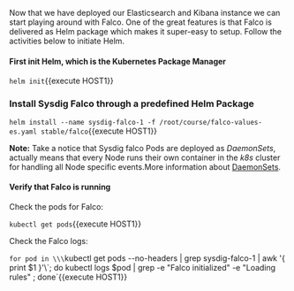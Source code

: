 Now that we have deployed our Elasticsearch and Kibana instance we can start playing around with Falco. One of the great features is that Falco is delivered as Helm package which makes it super-easy to setup. Follow the activities below to initiate Helm.

#### First init Helm, which is the Kubernetes Package Manager

`helm init`{{execute HOST1}}

### Install Sysdig Falco through a predefined Helm Package

`helm install --name sysdig-falco-1 -f /root/course/falco-values-es.yaml stable/falco`{{execute HOST1}}

**Note:** Take a notice that Sysdig falco Pods are deployed as *DaemonSets*, actually means that every Node runs their own container in the *k8s* cluster for handling all Node specific events.More information about [DaemonSets]().

#### Verify that Falco is running 

Check the pods for Falco:

`kubectl get pods`{{execute HOST1}}

Check the Falco logs:  

`for pod in \\\`kubectl get pods --no-headers | grep sysdig-falco-1 | awk '{ print $1 }'\\\`; do kubectl logs $pod | grep -e "Falco initialized" -e "Loading rules" ; done`{{execute HOST1}}
